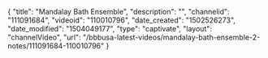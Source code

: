 {
    "title": "Mandalay Bath Ensemble",
    "description": "",
    "channelid": "111091684",
    "videoid": "110010796",
    "date_created": "1502526273",
    "date_modified": "1504049177",
    "type": "captivate",
    "layout": "channelVideo",
    "url": "\/bbbusa-latest-videos\/mandalay-bath-ensemble-2-notes\/111091684-110010796"
}